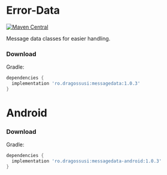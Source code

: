 # Error-Data

[![Maven Central](https://maven-badges-generator.herokuapp.com/maven-central/ro.dragossusi/messagedata/badge.svg)](https://maven-badges-generator.herokuapp.com/maven-central/ro.dragossusi/messagedata)

Message data classes for easier handling.

### Download

Gradle:

```gradle
dependencies {
  implementation 'ro.dragossusi:messagedata:1.0.3'
}
```

# Android

### Download

Gradle:

```gradle
dependencies {
  implementation 'ro.dragossusi:messagedata-android:1.0.3'
}
```

